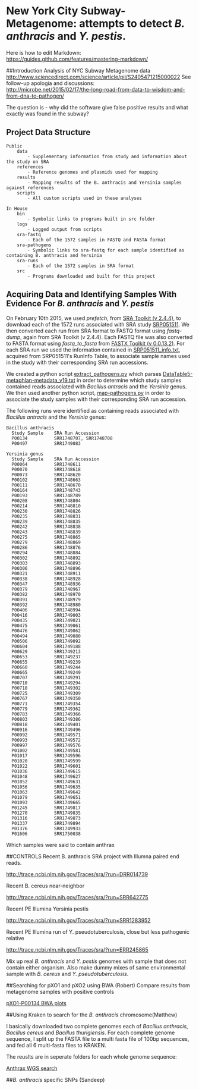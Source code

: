 # New York City Subway-Metagenome: attempts to detect *B. anthracis* and *Y. pestis*. 

Here is how to edit Markdown:  
https://guides.github.com/features/mastering-markdown/

##Introduction
Analysis of NYC Subway Metagenome data  
http://www.sciencedirect.com/science/article/pii/S2405471215000022
See follow-up apologia and discussions:  
http://microbe.net/2015/02/17/the-long-road-from-data-to-wisdom-and-from-dna-to-pathogen/

The question is - why did the software give false positive results and what exactly was found in the subway?  

## Project Data Structure

    Public
        data
            - Supplementary information from study and information about the study on SRA
        references
            - Reference genomes and plasmids used for mapping
        results
            - Mapping results of the B. anthracis and Yersinia samples against references
        scripts
            - All custom scripts used in these analyses
    
    In House
        bin
            - Symbolic links to programs built in src folder
        logs
            - Logged output from scripts
        sra-fastq
            - Each of the 1572 samples in FASTQ and FASTA format
        sra-pathogens
            - Symbolic links to sra-fastq for each sample identified as containing B. anthracis and Yersinia
        sra-runs
            - Each of the 1572 samples in SRA format
        src
            - Programs downloaded and built for this project

## Acquiring Data and Identifying Samples With Evidence For *B. anthracis* and *Y. pestis* 
On February 10th 2015, we used *prefetch*, from [SRA Toolkit (v 2.4.4)](http://ftp-trace.ncbi.nlm.nih.gov/sra/sdk/2.4.4/), 
to download each of the 1572 runs associated with SRA study 
[SRP051511](http://trace.ncbi.nlm.nih.gov/Traces/study/?acc=SRP051511). 
We then converted each run from SRA format to FASTQ format using *fastq-dump*, again from SRA Toolkit (v 2.4.4). 
Each FASTQ file was also converted to FASTA format using *fastq_to_fasta* from 
[FASTX Toolkit (v 0.0.13.2)](http://hannonlab.cshl.edu/fastx_toolkit/download.html). For each SRA run we used the 
information contained in [SRP051511_info.txt](https://github.com/Read-Lab-Confederation/nyc-subway-metagenome/blob/master/data/SRP051511_info.txt), acquired from SRP051511's RunInfo Table, to associate sample names used in the study with
their corresponding SRA run accessions.

We created a python script 
[extract_pathogens.py](https://github.com/Read-Lab-Confederation/nyc-subway-metagenome/blob/master/scripts/extract-pathogens.py) 
which parses [DataTable5-metaphlan-metadata_v19.txt](https://github.com/Read-Lab-Confederation/nyc-subway-metagenome/blob/master/data/DataTable5-metaphlan-metadata_v19.txt) 
in order to determine which study samples contained reads associated with *Bacillus antracis* and the *Yersinia* genus. We then used another python script, [map-pathogens.py](https://github.com/Read-Lab-Confederation/nyc-subway-metagenome/blob/master/scripts/map-pathogens.py) 
in order to associate the study samples with their corresponding SRA run accession.

The following runs were identified as containing reads associated with *Bacillus antracis* and the *Yersinia* genus:

    Bacillus anthracis
      Study Sample    SRA Run Accession
      P00134          SRR1748707, SRR1748708
      P00497          SRR1749083
      
    Yersinia genus
      Study Sample    SRA Run Accession
      P00064          SRR1748611
      P00070          SRR1748618
      P00073          SRR1748620
      P00102          SRR1748663
      P00111          SRR1748670
      P00164          SRR1748743
      P00193          SRR1748789
      P00208          SRR1748804
      P00214          SRR1748810
      P00230          SRR1748826
      P00235          SRR1748831
      P00239          SRR1748835
      P00242          SRR1748838
      P00243          SRR1748839
      P00275          SRR1748865
      P00279          SRR1748869
      P00286          SRR1748876
      P00294          SRR1748884
      P00302          SRR1748892
      P00303          SRR1748893
      P00306          SRR1748896
      P00321          SRR1748911
      P00338          SRR1748928
      P00347          SRR1748936
      P00379          SRR1748967
      P00382          SRR1748970
      P00391          SRR1748979
      P00392          SRR1748980
      P00406          SRR1748994
      P00416          SRR1749003
      P00435          SRR1749021
      P00475          SRR1749061
      P00476          SRR1749062
      P00494          SRR1749080
      P00506          SRR1749092
      P00604          SRR1749188
      P00629          SRR1749213
      P00653          SRR1749237
      P00655          SRR1749239
      P00660          SRR1749244
      P00665          SRR1749249
      P00707          SRR1749291
      P00710          SRR1749294
      P00718          SRR1749302
      P00725          SRR1749309
      P00767          SRR1749350
      P00771          SRR1749354
      P00779          SRR1749362
      P00783          SRR1749366
      P00803          SRR1749386
      P00818          SRR1749401
      P00916          SRR1749496
      P00992          SRR1749571
      P00993          SRR1749572
      P00997          SRR1749576
      P01002          SRR1749581
      P01017          SRR1749596
      P01020          SRR1749599
      P01022          SRR1749601
      P01036          SRR1749615
      P01048          SRR1749627
      P01052          SRR1749631
      P01056          SRR1749635
      P01063          SRR1749642
      P01079          SRR1749651
      P01093          SRR1749665
      P01245          SRR1749817
      P01270          SRR1749835
      P01316          SRR1749873
      P01337          SRR1749894
      P01376          SRR1749933
      P01606          SRR1750038

Which samples were said to contain anthrax

##CONTROLS 
Recent B. anthracis SRA project with Illumna paired end reads.

http://trace.ncbi.nlm.nih.gov/Traces/sra/?run=DRR014739  

Recent B. cereus near-neighbor

http://trace.ncbi.nlm.nih.gov/Traces/sra/?run=SRR642775

Recent PE Illumina Yersinia pestis

http://trace.ncbi.nlm.nih.gov/Traces/sra/?run=SRR1283952

Recent PE Illumina run of Y. pseudotuberculosis, close but less pathogenic relative

http://trace.ncbi.nlm.nih.gov/Traces/sra/?run=ERR245865


Mix up real *B. anthracis* and *Y. pestis* genomes with sample that does not contain either organism.  Also make dummy mixes of same environmental sample with *B. cereus* and *Y. pseudotuberculosis*.

##Searching for pXO1 and pXO2 using BWA (Robert)
Compare results from metagenome samples with positive controls

[pXO1-P00134 BWA plots](https://www.dropbox.com/s/5hsev0fnbe3wsmc/P00134_SRR1748707.pdf)


##Using Kraken to search for the *B. anthracis* chromosome(Matthew)
  
I basically downloaded two complete genomes each of *Bacillus anthracis*, *Bacillus cereus* and *Bacillus thurigiensis*. For each complete genome sequence, I split up the FASTA file to a multi fasta file of 100bp sequences, and fed all 6 multi-fasta files to KRAKEN.

The reuslts are in seperate folders for each whole genome sequence:

[Anthrax WGS search](https://www.dropbox.com/sh/fwfi75ft4ny1qkk/AADF16diPK-cgV-CmRHzLjWTa?dl=0)   


##*B. anthracis* specific SNPs (Sandeep)



